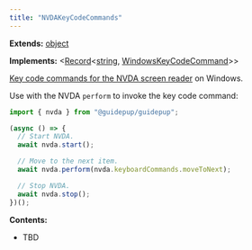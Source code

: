 ```yaml
---
title: "NVDAKeyCodeCommands"
---
```


**Extends:** [object]

**Implements:** &#60;[Record]<[string], [WindowsKeyCodeCommand]>&#62;

[Key code commands for the NVDA screen reader](https://www.nvaccess.org/files/nvda/releases/2021.2/documentation/keyCommands.html) on Windows.

Use with the NVDA `perform` to invoke the key code command:

```ts
import { nvda } from "@guidepup/guidepup";

(async () => {
  // Start NVDA.
  await nvda.start();

  // Move to the next item.
  await nvda.perform(nvda.keyboardCommands.moveToNext);

  // Stop NVDA.
  await nvda.stop();
})();
```

**Contents:**

- TBD

[windowskeycodecommand]: ./class-windows-key-code-command "WindowsKeyCodeCommand"
[object]: https://developer.mozilla.org/en-US/docs/Web/JavaScript/Reference/Global_Objects/Object "object"
[string]: https://developer.mozilla.org/en-US/docs/Web/JavaScript/Data_structures#String_type "string"
[record]: https://www.typescriptlang.org/docs/handbook/utility-types.html#recordkeys-type "Record"
